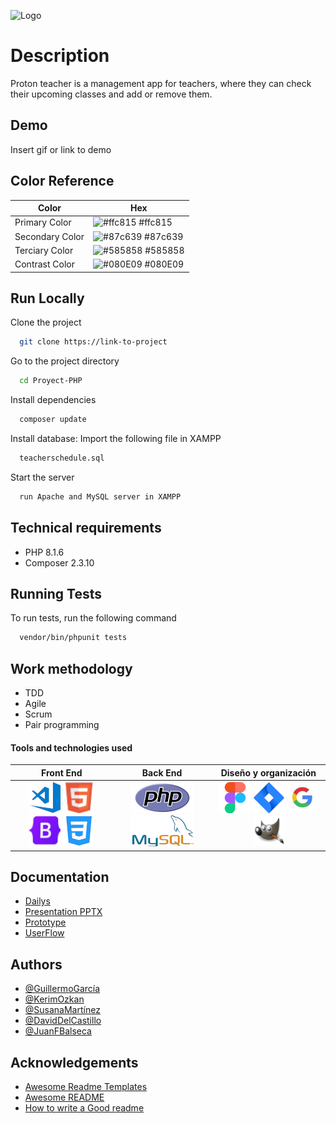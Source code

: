 
![Logo](https://cdn.discordapp.com/attachments/977641039953293362/1001906283282190496/unknown.png)


# Description

Proton teacher is a management app for teachers, where they can check their upcoming classes and add or remove them.


## Demo

Insert gif or link to demo

## Color Reference

| Color             | Hex                                                                |
| ----------------- | ------------------------------------------------------------------ |
| Primary Color | ![#ffc815](https://via.placeholder.com/10/ffc815?text=+) #ffc815 |
| Secondary Color | ![#87c639](https://via.placeholder.com/10/87c639?text=+) #87c639 |
| Terciary Color | ![#585858](https://via.placeholder.com/10/585858?text=+) #585858 |
| Contrast Color | ![#080E09](https://via.placeholder.com/10/080E09?text=+) #080E09 |


## Run Locally

Clone the project

```bash
  git clone https://link-to-project
```

Go to the project directory

```bash
  cd Proyect-PHP
```

Install dependencies

```bash
  composer update
```

Install database: Import the following file in XAMPP

```bash
  teacherschedule.sql
```


Start the server

```bash
  run Apache and MySQL server in XAMPP
```


## Technical requirements

- PHP 8.1.6
- Composer 2.3.10
## Running Tests

To run tests, run the following command

```bash
  vendor/bin/phpunit tests
```


## Work methodology

- TDD
- Agile
- Scrum
- Pair programming

#### Tools and technologies used

| Front End | Back End | Diseño y organización | 
| :---: | :---: | :---: |
| <img src="https://github.com/Yelose/Yelose/blob/main/img/vscode.png"> <img src="https://github.com/Yelose/Yelose/blob/main/img/html.png"> <img src="https://github.com/Yelose/Yelose/blob/main/img/bootstrap.png">  <img src="https://github.com/Yelose/Yelose/blob/main/img/css.png"> | <img src="https://github.com/Yelose/Yelose/blob/main/img/php.png">  <img src="https://github.com/Yelose/Yelose/blob/main/img/mysql.png"> | <img src="https://github.com/Yelose/Yelose/blob/main/img/figma.png"> <img src="https://github.com/Yelose/Yelose/blob/main/img/jira.png"> <img src="https://github.com/Yelose/Yelose/blob/main/img/google.png"> <img src="https://github.com/Yelose/Yelose/blob/main/img/gimp.png"> |

## Documentation

- [Dailys](https://docs.google.com/document/d/1liH84SXscXYY4BS_w1ZbWIWB2hXiuaR0V_ZfhH4nhOI/edit?usp=sharing)
- [Presentation PPTX](https://docs.google.com/presentation/d/1WG3VDgjtu7rGhp6XlRIhJ1REsa0lLra_JRs3nOtzyBU/edit?usp=sharing)
- [Prototype](https://www.figma.com/file/A0ehPhseESU4JUTbYYJYg5/Prototype?node-id=30%3A257)
- [UserFlow](https://www.figma.com/file/K8ZyGDBIQeuiWOiMmWCczJ/User-flow-Proyect_php?node-id=0%3A1)



## Authors



- [@GuillermoGarcía](https://github.com/guillerdev97)
- [@KerimOzkan](https://github.com/ozknkrm)
- [@SusanaMartínez](https://github.com/Susipro)
- [@DavidDelCastillo](https://github.com/BigBen999)
- [@JuanFBalseca](https://github.com/sudoBuda)


## Acknowledgements

 - [Awesome Readme Templates](https://awesomeopensource.com/project/elangosundar/awesome-README-templates)
 - [Awesome README](https://github.com/matiassingers/awesome-readme)
 - [How to write a Good readme](https://bulldogjob.com/news/449-how-to-write-a-good-readme-for-your-github-project)

